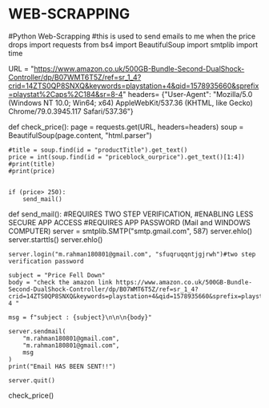 # WEB-SCRAPPING
#Python Web-Scrapping
#this is used to send emails to me when the price drops
import requests
from bs4 import BeautifulSoup
import smtplib
import time 

URL = "https://www.amazon.co.uk/500GB-Bundle-Second-DualShock-Controller/dp/B07WMT6T5Z/ref=sr_1_4?crid=14ZTS0QP8SNXQ&keywords=playstation+4&qid=1578935660&sprefix=playstat%2Caps%2C184&sr=8-4"
headers= {"User-Agent": "Mozilla/5.0 (Windows NT 10.0; Win64; x64) AppleWebKit/537.36 (KHTML, like Gecko) Chrome/79.0.3945.117 Safari/537.36"}

def check_price():
    page = requests.get(URL, headers=headers)
    soup = BeautifulSoup(page.content, "html.parser")
    
    #title = soup.find(id = "productTitle").get_text()
    price = int(soup.find(id = "priceblock_ourprice").get_text()[1:4])
    #print(title)
    #print(price)
  
    
    if (price> 250):
        send_mail()
    

def send_mail():
    #REQUIRES TWO STEP VERIFICATION, 
    #ENABLING LESS SECURE APP ACCESS
    #REQUIRES APP PASSWORD (Mail and WINDOWS COMPUTER)
    server = smtplib.SMTP("smtp.gmail.com", 587)
    server.ehlo()
    server.starttls()
    server.ehlo()

    server.login("m.rahman180801@gmail.com", "sfuqruqqntjgjrwh")#two step verification password

    subject = "Price Fell Down"
    body = "check the amazon link https://www.amazon.co.uk/500GB-Bundle-Second-DualShock-Controller/dp/B07WMT6T5Z/ref=sr_1_4?crid=14ZTS0QP8SNXQ&keywords=playstation+4&qid=1578935660&sprefix=playstat%2Caps%2C184&sr=8-4 "
    
    msg = f"subject : {subject}\n\n\n{body}"

    server.sendmail(
        "m.rahman180801@gmail.com",
        "m.rahman180801@gmail.com",
        msg
    )
    print("Email HAS BEEN SENT!!")
    
    server.quit()

check_price()


